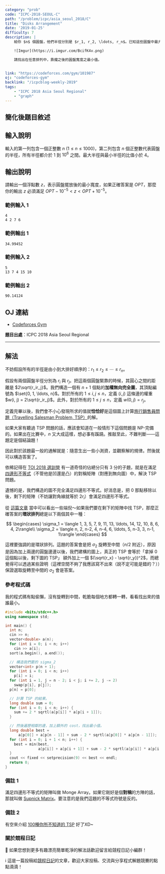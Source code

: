 ```yaml
---
category: "prob"
code: "ICPC-2018-SEOUL-C"
path: "/problem/icpc/asia_seoul_2018/C"
title: "Disks Arrangement"
date: '2019-01-25'
difficulty: 7
description: |
    給你 $n$ 個圓盤，他們半徑分別是 $r_1, r_2, \ldots, r_n$。已知這些圓盤中最大半徑與最小半徑的比值嚴格小於 $4$。這麼做有什麼好處呢？這麼做可以保證對於任意的圓盤排列 $\sigma(1), \sigma(2), \ldots, \sigma(n)$ 來說，若依照該排列將所有圓盤立直靠攏，那麼必定只會有相鄰的兩個圓盤碰到（如下圖 Figure C.1），而不會有如下圖 Figure C.2 的情形。

    ![Imgur](https://i.imgur.com/BcifK4v.png)

    請找出在任意排列中，靠攏之後的圓盤寬度之最小值。
    

link: "https://codeforces.com/gym/101987"
oj: "codeforces-gym"
backlink: "/icpcblog-weekly-2019"
tags:
    - "ICPC 2018 Asia Seoul Regional"
    - "graph"
---
```


## 簡化後題目敘述

<showvariable varname="description"></showvariable>

## 輸入說明

輸入的第一列包含一個正整數 $n$ ($1\le n\le 1000$)，第二列包含 $n$ 個正整數代表圓盤的半徑，所有半徑都介於 $1$ 到 $10^6$ 之間。最大半徑與最小半徑的比值小於 $4$。

## 輸出說明

請輸出一個浮點數 $z$，表示圓盤擺放後的最小寬度，如果正確答案是 $OPT$，那麼你的輸出 $z$ 必須滿足 $OPT-10^{-5} < z < OPT + 10^{-5}$。

### 範例輸入 1

```
4
4 2 7 6
```

### 範例輸出 1

```
34.99452
```

### 範例輸入 2

```
5
13 7 4 15 10
```

### 範例輸出 2

```
90.14124
```

## OJ 連結

* [Codeforces Gym](https://codeforces.com/gym/101987)

**題目出處**：ICPC 2018 Asia Seoul Regional

---

## 解法

不妨假設所有的半徑是由小到大排好順序的：$r_1\le r_2\le\cdots\le r_n$。

假設有兩個圓盤半徑分別為 $r_i$ 與 $r_j$。把這兩個圓盤緊靠的時候，其圓心之間的距離是 $2\sqrt{r_ir_j}$。我們構造一個有 $n+1$ 個點的**加權無向完全圖**，其頂點編號為 $\set{0, 1, \ldots, n}$。對於所有的 $1\le i, j\le n$，定義 $(i, j)$ 這條邊的權重 $w(i, j) = 2\sqrt{r_ir_j}$。此外，對於所有的 $1\le j\le n$，定義 $w(0, j)=r_j$。

定義完畢以後，我們會不小心發現所求的值就**恰恰好**是這個圖上計算[旅行銷售員問題（Travelling Salesman Problem, TSP）](https://zh.wikipedia.org/wiki/%E6%97%85%E8%A1%8C%E6%8E%A8%E9%94%80%E5%91%98%E9%97%AE%E9%A2%98)的解。

如果大家有聽過 TSP 問題的話，應該會知道在一般情形下這個問題是 NP-完備的。如果出在比賽中，$n$ 又大成這樣，想必事有蹊蹺。推敲至此，不難判斷——這題定是個結論題！

因此對於該題最一般的通解就是：隨意生出一些小測資，並觀察解的規律。然後就可以構造答案了。

依稀記得在 [TOI 2018 選訓營](https://www.facebook.com/notes/%E8%B3%87%E8%A8%8A%E7%AB%B6%E8%B3%BD%E9%81%B8%E6%89%8B%E6%96%B0%E6%89%8B%E6%9D%91/toi-2018-%E9%A1%8C%E7%9B%AE%E6%87%B6%E4%BA%BA%E5%8C%85/2083123898642973/) 有一道奇怪的佔總分只有 3 分的子題，就是在滿足[四邊形不等式](https://en.wikipedia.org/wiki/Monge_array)（不管他是凹還是凸）的對稱矩陣<footnote goto="1" show="備註1"></footnote>（對應到無向圖）中，解決 TSP 問題。

遺憾的是，我們構造的圖不完全滿足四邊形不等式。好消息是，把 $0$ 那點移除以後，剩下的矩陣（不妨讓對角線就等於 $2r_i$）會滿足四邊形不等式。

從 [這篇文章](http://alexandria.tue.nl/openaccess/Metis211810.pdf) 當中可以看出一些端倪～如果我們要在剩下的矩陣中找 TSP，那麼正確答案的**環狀排列**總是以下兩個其中一種：

$$
\begin{cases}
\sigma_1 = \langle 1, 3, 5, 7, 9, 11, 13, \ldots, 14, 12, 10, 8, 6, 4, 2\rangle\\
\sigma_2 = \langle n, 2, n-2, 4, n-4, 6, \ldots, 5, n-3, 3, n-1, 1\rangle
\end{cases}
$$

這裡要強調的是環狀排列。這題的答案會是把 $\sigma_2$ 旋轉至中間（$n/2$ 附近），原因是因為加上兩邊的圓盤邊邊以後，我們建構的圖上，真正的 TSP 會等於「拿掉 $0$ 這個點以後，剩下圖的 TSP」 額外加上一個 $(\sqrt{r_x} - \sqrt{r_y})^2$，而總覺得可以透過某些證明（這裡空間不夠了我應該寫不出來（說不定可能是錯的？））保證選取旋轉至中間的 $\sigma_2$ 會是答案。


### 參考程式碼

我的程式碼有點偷懶，沒有旋轉到中間，乾脆每個地方都轉一轉，看看找出來的值誰最小。

```cpp
#include <bits/stdc++.h>
using namespace std;

int main() {
  int n;
  cin >> n;
  vector<double> a(n);
  for (int i = 0; i < n; i++)
    cin >> a[i];
  sort(a.begin(), a.end());

  // 構造我們要的 sigma_2
  vector<int> p(n + 1);
  for (int i = 0; i < n; i++)
    p[i] = i;
  for (int i = 1, j = n - 2; i < j; i += 2, j -= 2)
    swap(p[i], p[j]);
  p[n] = p[0];

  // 計算 TSP 的結果。
  long double sum = 0;
  for (int i = 0; i < n; i++) {
    sum += 2 * sqrtl(a[p[i]] * a[p[i + 1]]);
  }

  // 然後遍歷相鄰的邊，加上額外的 cost，找出最小值。
  long double best =
      a[p[0]] + a[p[n - 1]] + sum - 2 * sqrtl(a[p[0]] * a[p[n - 1]]);
  for (int i = 0; i + 1 < n; i++) {
    best = min(best,
               a[p[i]] + a[p[i + 1]] + sum - 2 * sqrtl(a[p[i]] * a[p[i + 1]]));
  }
  cout << fixed << setprecision(9) << best << endl;
  return 0;
}
```

### 備註 1<footnote here="1"></footnote>

滿足四邊形不等式的矩陣叫做 Monge Array。如果它剛好是個**對稱**的方陣的話，那就叫做 [Supnick Matrix](https://en.wikipedia.org/wiki/Supnick_matrix)。要注意的是我們這題的不等式符號是反的。

### 備註 2

有空來介紹 [100種你所不知道的 TSP](https://openaccess.nhh.no/nhh-xmlui/bitstream/handle/11250/164224/Halskau_2000.pdf?sequence=1&isAllowed=y) 好了XD~

### 關於競程日記

🍅 如果您想到更多有趣漂亮簡單乾淨的解法話歡迎留言給競程日記小編群！

ℹ️ 這是一篇投稿給[競程日記](https://www.facebook.com/競程日記-1514973425463954/)的文章，歡迎大家投稿、交流與分享程式解題競賽的點點滴滴！